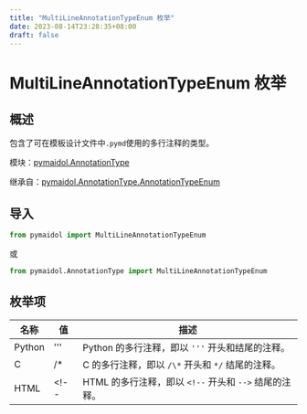 ```yaml
---
title: "MultiLineAnnotationTypeEnum 枚举"
date: 2023-08-14T23:28:35+08:00
draft: false
---
```


# MultiLineAnnotationTypeEnum 枚举

## 概述

包含了可在模板设计文件中`.pymd`使用的多行注释的类型。

模块：[pymaidol.AnnotationType](AnnotationType模块.md)

继承自：[pymaidol.AnnotationType.AnnotationTypeEnum](AnnotationTypeEnum枚举.md)

## 导入

```python
from pymaidol import MultiLineAnnotationTypeEnum
```

或

```python
from pymaidol.AnnotationType import MultiLineAnnotationTypeEnum
```

## 枚举项

名称 | 值 | 描述
--- | --- | ---
Python | ''' | Python 的多行注释，即以 `'''` 开头和结尾的注释。
C | /\* | C 的多行注释，即以 `/\*` 开头和 `*/` 结尾的注释。
HTML | \<!-- | HTML 的多行注释，即以 `<!--` 开头和 `-->` 结尾的注释。
